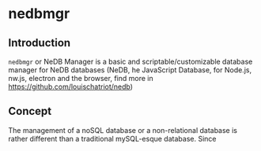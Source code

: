 nedbmgr
================================

## Introduction

`nedbmgr` or NeDB Manager is a basic and scriptable/customizable database manager for NeDB databases (NeDB, he JavaScript Database, for Node.js, nw.js, electron and the browser, find more in https://github.com/louischatriot/nedb)

## Concept

The management of a noSQL database or a non-relational database is rather different than a traditional mySQL-esque database. Since
